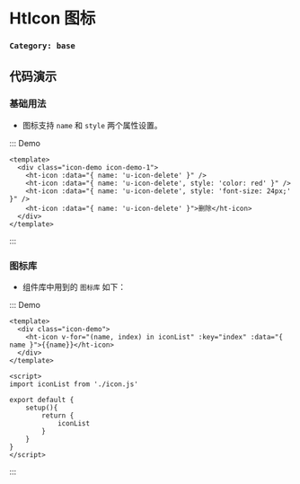 # HtIcon 图标


### `Category: base`

## 代码演示

### 基础用法

- 图标支持 `name` 和 `style` 两个属性设置。


::: Demo
```vue demo
<template>
  <div class="icon-demo icon-demo-1">
    <ht-icon :data="{ name: 'u-icon-delete' }" />
    <ht-icon :data="{ name: 'u-icon-delete', style: 'color: red' }" />
    <ht-icon :data="{ name: 'u-icon-delete', style: 'font-size: 24px;' }" />
    <ht-icon :data="{ name: 'u-icon-delete' }">删除</ht-icon>
  </div>
</template>
```
::: 


### 图标库

- 组件库中用到的 `图标库` 如下：


::: Demo
```vue demo
<template>
  <div class="icon-demo">
    <ht-icon v-for="(name, index) in iconList" :key="index" :data="{ name }">{{name}}</ht-icon>
  </div>
</template>

<script>
import iconList from './icon.js'

export default {
    setup(){
        return {
            iconList
        }
    }
}
</script>
```
:::
